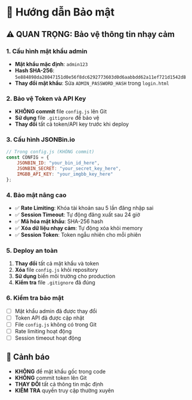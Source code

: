 # 🔐 Hướng dẫn Bảo mật

## ⚠️ QUAN TRỌNG: Bảo vệ thông tin nhạy cảm

### 1. Cấu hình mật khẩu admin
- **Mật khẩu mặc định**: `admin123`
- **Hash SHA-256**: `5e884898da28047151d0e56f8dc6292773603d0d6aabbdd62a11ef721d1542d8`
- **Thay đổi mật khẩu**: Sửa `ADMIN_PASSWORD_HASH` trong `login.html`

### 2. Bảo vệ Token và API Key
- **KHÔNG commit** file `config.js` lên Git
- **Sử dụng** file `.gitignore` để bảo vệ
- **Thay đổi** tất cả token/API key trước khi deploy

### 3. Cấu hình JSONBin.io
```javascript
// Trong config.js (KHÔNG commit)
const CONFIG = {
    JSONBIN_ID: "your_bin_id_here",
    JSONBIN_SECRET: "your_secret_key_here",
    IMGBB_API_KEY: "your_imgbb_key_here"
};
```

### 4. Bảo mật nâng cao
- ✅ **Rate Limiting**: Khóa tài khoản sau 5 lần đăng nhập sai
- ✅ **Session Timeout**: Tự động đăng xuất sau 24 giờ
- ✅ **Mã hóa mật khẩu**: SHA-256 hash
- ✅ **Xóa dữ liệu nhạy cảm**: Tự động xóa khỏi memory
- ✅ **Session Token**: Token ngẫu nhiên cho mỗi phiên

### 5. Deploy an toàn
1. **Thay đổi** tất cả mật khẩu và token
2. **Xóa** file `config.js` khỏi repository
3. **Sử dụng** biến môi trường cho production
4. **Kiểm tra** file `.gitignore` đã đúng

### 6. Kiểm tra bảo mật
- [ ] Mật khẩu admin đã được thay đổi
- [ ] Token API đã được cập nhật
- [ ] File `config.js` không có trong Git
- [ ] Rate limiting hoạt động
- [ ] Session timeout hoạt động

## 🚨 Cảnh báo
- **KHÔNG** để mật khẩu gốc trong code
- **KHÔNG** commit token lên Git
- **THAY ĐỔI** tất cả thông tin mặc định
- **KIỂM TRA** quyền truy cập thường xuyên
